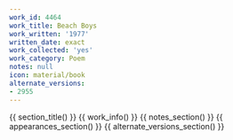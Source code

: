 ```yaml
---
work_id: 4464
work_title: Beach Boys
work_written: '1977'
written_date: exact
work_collected: 'yes'
work_category: Poem
notes: null
icon: material/book
alternate_versions:
- 2955
---
```


{{ section_title() }}
{{ work_info() }}
{{ notes_section() }}
{{ appearances_section() }}
{{ alternate_versions_section() }}